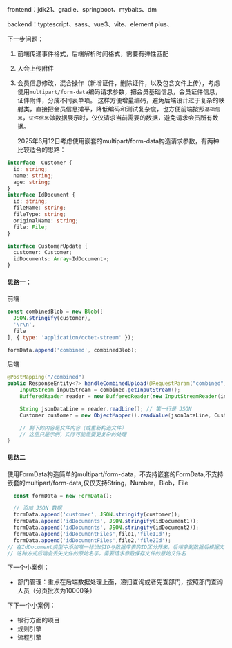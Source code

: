 frontend：jdk21、gradle、springboot、mybaits、dm

backend：typtescript、sass、vue3、vite、element plus、


下一步问题：
1. 前端传递事件格式，后端解析时间格式，需要有弹性匹配
2. 入会上传附件
3. 会员信息修改，混合操作（新增证件，删除证件，以及包含文件上传），考虑使用`multipart/form-data`编码请求参数，把会员基础信息，会员证件信息，证件附件，分成不同表单项。
   这样方便增量编码，避免后端设计过于复杂的映射类，直接把会员信息摊平，降低编码和测试复杂度，也方便前端按照`基础信息`，`证件信息`做数据展示时，仅仅请求当前需要的数据，避免请求会员所有数据。

   2025年6月12日考虑使用嵌套的multipart/form-data构造请求参数，有两种比较适合的思路：

```typescript
interface  Customer {
  id: string;
  name: string;
  age: string;
}
interface IdDocument {
  id: string;
  fileName: string;
  fileType: string;
  originalName: string;
  file: File;
}

interface CustomerUpdate {
  customer: Customer;
  idDocuments: Array<IdDocument>;
}
```
#### 思路一：
   前端
```javascript
const combinedBlob = new Blob([
  JSON.stringify(customer),
  '\r\n',
  file
], { type: 'application/octet-stream' });

formData.append('combined', combinedBlob);
```
后端
```java
@PostMapping("/combined")
public ResponseEntity<?> handleCombinedUpload(@RequestParam("combined") MultipartFile combined) throws IOException {
    InputStream inputStream = combined.getInputStream();
    BufferedReader reader = new BufferedReader(new InputStreamReader(inputStream));

    String jsonDataLine = reader.readLine(); // 第一行是 JSON
    Customer customer = new ObjectMapper().readValue(jsonDataLine, Customer.class);

    // 剩下的内容是文件内容（或重新构造文件）
    // 这里只是示例，实际可能需要更复杂的处理
}
```
#### 思路二
使用FormData构造简单的multipart/form-data，不支持嵌套的FormData,不支持嵌套的multipart/form-data,仅仅支持String，Number，Blob，File

```javascript
  const formData = new FormData();

  // 添加 JSON 数据
  formData.append('customer', JSON.stringify(customer));
  formData.append('idDocuments', JSON.stringify(idDocument1));
  formData.append('idDocuments', JSON.stringify(idDocument2));
  formData.append('idDocumentFiles',file1,'file1Id');
  formData.append('idDocumentFiles',file2,'file2Id');
// 在IdDocument类型中添加唯一标识的ID与数据库表的ID区分开来，后端拿到数据后根据文件的唯一标识传递绑定到指定的IdDocument对象
// 这种方式后端会丢失文件的原始名字，需要请求参数保存文件的原始文件名
```
   
下一个小案例：

 - 部门管理：重点在后端数据处理上面，递归查询或者先查部门，按照部门查询人员（分页批次为10000条）

下下一个小案例：

- 银行方面的项目
- 规则引擎
- 流程引擎
